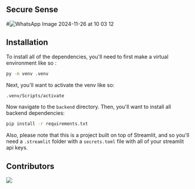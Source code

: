 ## Secure Sense
#![WhatsApp Image 2024-11-26 at 10 03 12](https://github.com/user-attachments/assets/29cad3bb-37d4-4ec8-91b1-6788322ce308)

## Installation

To install all of the dependencies, you'll need to first make a virtual environment like so :
```bash
py -m venv .venv
```
Next, you'll want to activate the venv like so:
```bash
.venv/Scripts/activate
```
Now navigate to the `backend` directory.
Then, you'll want to install all backend dependencies:
```bash
pip install -r requirements.txt
```

Also, please note that this is a project built on top of Streamlit, and so you'll need a `.streamlit` folder with a `secrets.toml` file with all of your streamlit api keys.


## Contributors

<a href="https://github.com/JocelynVelarde/dashboard-iot/graphs/contributors">
  <img src="https://contrib.rocks/image?repo=JocelynVelarde/dashboard-iot" />
</a>

